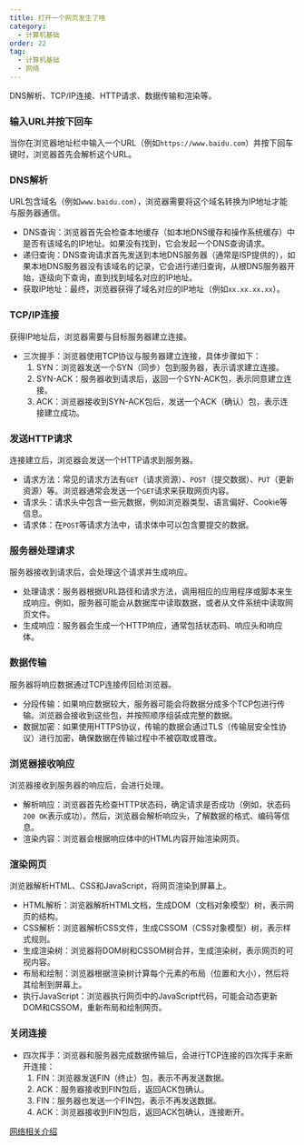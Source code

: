 ```yaml
---
title: 打开一个网页发生了啥
category:
  - 计算机基础
order: 22
tag:
  - 计算机基础
  - 网络
---
```


DNS解析、TCP/IP连接、HTTP请求、数据传输和渲染等。

### 输入URL并按下回车

当你在浏览器地址栏中输入一个URL（例如`https://www.baidu.com`）并按下回车键时，浏览器首先会解析这个URL。

### DNS解析

URL包含域名（例如`www.baidu.com`），浏览器需要将这个域名转换为IP地址才能与服务器通信。
- DNS查询：浏览器首先会检查本地缓存（如本地DNS缓存和操作系统缓存）中是否有该域名的IP地址。如果没有找到，它会发起一个DNS查询请求。
- 递归查询：DNS查询请求首先发送到本地DNS服务器（通常是ISP提供的），如果本地DNS服务器没有该域名的记录，它会进行递归查询，从根DNS服务器开始，逐级向下查询，直到找到域名对应的IP地址。
- 获取IP地址：最终，浏览器获得了域名对应的IP地址（例如`xx.xx.xx.xx`）。

### TCP/IP连接
获得IP地址后，浏览器需要与目标服务器建立连接。
- 三次握手：浏览器使用TCP协议与服务器建立连接，具体步骤如下：
  1. SYN：浏览器发送一个SYN（同步）包到服务器，表示请求建立连接。
  2. SYN-ACK：服务器收到请求后，返回一个SYN-ACK包，表示同意建立连接。
  3. ACK：浏览器接收到SYN-ACK包后，发送一个ACK（确认）包，表示连接建立成功。

### 发送HTTP请求

连接建立后，浏览器会发送一个HTTP请求到服务器。
- 请求方法：常见的请求方法有`GET`（请求资源）、`POST`（提交数据）、`PUT`（更新资源）等。浏览器通常会发送一个`GET`请求来获取网页内容。
- 请求头：请求头中包含一些元数据，例如浏览器类型、语言偏好、Cookie等信息。
- 请求体：在`POST`等请求方法中，请求体中可以包含要提交的数据。

### 服务器处理请求
服务器接收到请求后，会处理这个请求并生成响应。
- 处理请求：服务器根据URL路径和请求方法，调用相应的应用程序或脚本来生成响应。例如，服务器可能会从数据库中读取数据，或者从文件系统中读取网页文件。
- 生成响应：服务器会生成一个HTTP响应，通常包括状态码、响应头和响应体。

### 数据传输
服务器将响应数据通过TCP连接传回给浏览器。
- 分段传输：如果响应数据较大，服务器可能会将数据分成多个TCP包进行传输。浏览器会接收到这些包，并按照顺序组装成完整的数据。
- 数据加密：如果使用HTTPS协议，传输的数据会通过TLS（传输层安全性协议）进行加密，确保数据在传输过程中不被窃取或篡改。

### 浏览器接收响应
浏览器接收到服务器的响应后，会进行处理。
- 解析响应：浏览器首先检查HTTP状态码，确定请求是否成功（例如，状态码`200 OK`表示成功）。然后，浏览器会解析响应头，了解数据的格式、编码等信息。
- 渲染内容：浏览器会根据响应体中的HTML内容开始渲染网页。

### 渲染网页

浏览器解析HTML、CSS和JavaScript，将网页渲染到屏幕上。
- HTML解析：浏览器解析HTML文档，生成DOM（文档对象模型）树，表示网页的结构。
- CSS解析：浏览器解析CSS文件，生成CSSOM（CSS对象模型）树，表示样式规则。
- 生成渲染树：浏览器将DOM树和CSSOM树合并，生成渲染树，表示网页的可视内容。
- 布局和绘制：浏览器根据渲染树计算每个元素的布局（位置和大小），然后将其绘制到屏幕上。
- 执行JavaScript：浏览器执行网页中的JavaScript代码，可能会动态更新DOM和CSSOM，重新布局和绘制网页。

### 关闭连接
- 四次挥手：浏览器和服务器完成数据传输后，会进行TCP连接的四次挥手来断开连接：
  1. FIN：浏览器发送FIN（终止）包，表示不再发送数据。
  2. ACK：服务器接收到FIN包后，返回ACK包确认。
  3. FIN：服务器也发送一个FIN包，表示不再发送数据。
  4. ACK：浏览器接收到FIN包后，返回ACK包确认，连接断开。


[网络相关介绍](https://opentp.cn/blog/compute/net.html)